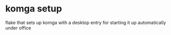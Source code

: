 # komga setup
 flake that sets up komga with a desktop entry for starting it up automatically under office
